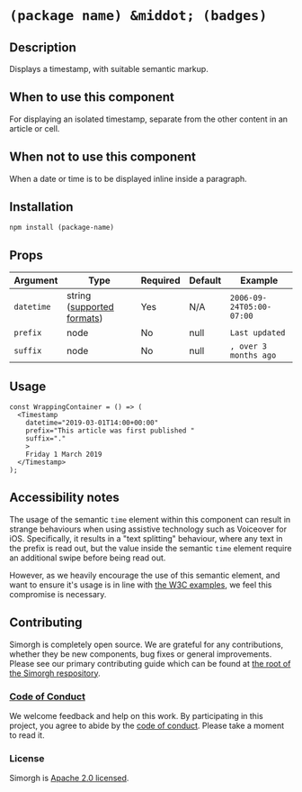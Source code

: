 <!-- Please remove all references to Simorgh from this when moving the Timestamp component to Psammead! -->

# `(package name) &middot; (badges)`

## Description

Displays a timestamp, with suitable semantic markup.

## When to use this component

For displaying an isolated timestamp, separate from the other content in an article or cell.

## When not to use this component

When a date or time is to be displayed inline inside a paragraph.

## Installation

`npm install (package-name)`

## Props

| Argument   | Type                                                                                                               | Required | Default | Example                  |
| ---------- | ------------------------------------------------------------------------------------------------------------------ | -------- | ------- | ------------------------ |
| `datetime` | string ([supported formats](https://developer.mozilla.org/en-US/docs/Web/HTML/Element/time#Valid_datetime_Values)) | Yes      | N/A     | `2006-09-24T05:00-07:00` |
| `prefix`   | node                                                                                                               | No       | null    | `Last updated`           |
| `suffix`   | node                                                                                                               | No       | null    | `, over 3 months ago`    |

## Usage

```
const WrappingContainer = () => (
  <Timestamp
    datetime="2019-03-01T14:00+00:00"
    prefix="This article was first published "
    suffix="."
    >
    Friday 1 March 2019
  </Timestamp>
);
```

## Accessibility notes

The usage of the semantic `time` element within this component can result in strange behaviours when using assistive technology such as Voiceover for iOS. Specifically, it results in a "text splitting" behaviour, where any text in the prefix is read out, but the value inside the semantic `time` element require an additional swipe before being read out.

However, as we heavily encourage the use of this semantic element, and want to ensure it's usage is in line with [the W3C examples](https://www.w3.org/TR/html51/textlevel-semantics.html#the-time-element), we feel this compromise is necessary.

<!-- ## Roadmap
(what we have planned for this component) -->

<!-- ## Additional notes
(link to any relevant ADRs) -->

## Contributing

Simorgh is completely open source. We are grateful for any contributions, whether they be new components, bug fixes or general improvements. Please see our primary contributing guide which can be found at [the root of the Simorgh respository](https://github.com/bbc/simorgh/blob/latest/CONTRIBUTING.md).

### [Code of Conduct](https://github.com/bbc/simorgh/blob/latest/CODE_OF_CONDUCT.md)

We welcome feedback and help on this work. By participating in this project, you agree to abide by the [code of conduct](https://github.com/bbc/simorgh/blob/latest/CODE_OF_CONDUCT.md). Please take a moment to read it.

### License

Simorgh is [Apache 2.0 licensed](https://github.com/bbc/simorgh/blob/latest/LICENSE).
